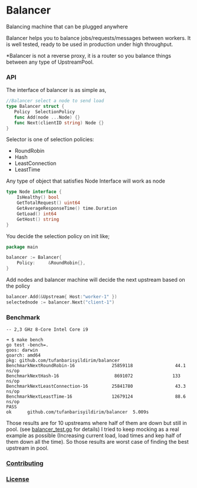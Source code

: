 # Balancer
Balancing machine that can be plugged anywhere

Balancer helps you to balance jobs/requests/messages between workers.  It is well tested, ready to be used in production under high throughput. 

*Balancer is not a reverse proxy, it is a router so you balance things between any type of UpstreamPool.


### API 
The interface of balancer is as simple as,

```go
//Balancer select a node to send load
type Balancer struct {
   Policy  SelectionPolicy 
   func Add(node ...Node) {}
   func Next(clientID string) Node {}
}
```

Selector is one of selection policies:

- RoundRobin
- Hash
- LeastConnection
- LeastTime

Any type of object that satisfies Node Interface will work as node

```go
type Node interface {
	IsHealthy() bool
	GetTotalRequest() uint64
	GetAverageResponseTime() time.Duration
	GetLoad() int64
	GetHost() string
}
```


You decide the selection policy on init like;
```go
package main 

balancer := Balancer{
    Policy:     &RoundRobin{},
}
```

Add nodes and balancer machine will decide the next upstream based on the policy

```go
balancer.Add(&Upstream{ Host:"worker-1" })
selectednode := balancer.Next("client-1")
```

### Benchmark
```
-- 2,3 GHz 8-Core Intel Core i9

➜ $ make bench
go test -bench=.
goos: darwin
goarch: amd64
pkg: github.com/tufanbarisyildirim/balancer
BenchmarkNextRoundRobin-16              25859118                44.1 ns/op
BenchmarkNextHash-16                     8691072               133 ns/op
BenchmarkNextLeastConnection-16         25841780                43.3 ns/op
BenchmarkNextLeastTime-16               12679124                88.6 ns/op
PASS
ok      github.com/tufanbarisyildirim/balancer  5.009s
```

Those results are for 10 upstreams where half of them are down but still in pool. (see [balancer_test.go](balancer_test.go) for details)
I tried to keep mocking as a real example as possible (Increasing current load, load times and kep half of them down all the time). So those results are worst case of finding the best upstream in pool.


### [Contributing](CONTRIBUTING)
### [License](LICENSE)